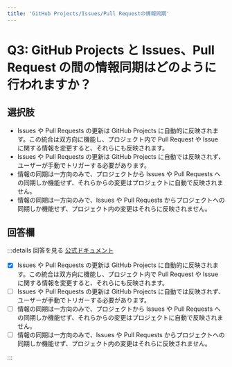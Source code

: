 ```yaml
---
title: 'GitHub Projects/Issues/Pull Requestの情報同期'
---
```


# Q3: GitHub Projects と Issues、Pull Request の間の情報同期はどのように行われますか？

## 選択肢

- Issues や Pull Requests の更新は GitHub Projects に自動的に反映されます。この統合は双方向に機能し、プロジェクト内で Pull Request や Issue に関する情報を変更すると、それらにも反映されます。
- Issues や Pull Requests の更新は GitHub Projects に自動では反映されず、ユーザーが手動でトリガーする必要があります。
- 情報の同期は一方向のみで、プロジェクトから Issues や Pull Requests への同期しか機能せず、それらからの変更はプロジェクトに自動で反映されません。
- 情報の同期は一方向のみで、Issues や Pull Requests からプロジェクトへの同期しか機能せず、プロジェクト内の変更はそれらに反映されません。

## 回答欄

:::details 回答を見る
[公式ドキュメント](https://docs.github.com/ja/issues/planning-and-tracking-with-projects/learning-about-projects/about-projects#staying-up-to-date)

- [x] Issues や Pull Requests の更新は GitHub Projects に自動的に反映されます。この統合は双方向に機能し、プロジェクト内で Pull Request や Issue に関する情報を変更すると、それらにも反映されます。
- [ ] Issues や Pull Requests の更新は GitHub Projects に自動では反映されず、ユーザーが手動でトリガーする必要があります。
- [ ] 情報の同期は一方向のみで、プロジェクトから Issues や Pull Requests への同期しか機能せず、それらからの変更はプロジェクトに自動で反映されません。
- [ ] 情報の同期は一方向のみで、Issues や Pull Requests からプロジェクトへの同期しか機能せず、プロジェクト内の変更はそれらに反映されません。

:::
